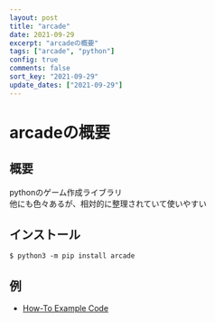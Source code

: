 ```yaml
---
layout: post
title: "arcade"
date: 2021-09-29
excerpt: "arcadeの概要"
tags: ["arcade", "python"]
config: true
comments: false
sort_key: "2021-09-29"
update_dates: ["2021-09-29"]
---
```


# arcadeの概要

## 概要
pythonのゲーム作成ライブラリ  
他にも色々あるが、相対的に整理されていて使いやすい  

## インストール

```console
$ python3 -m pip install arcade
```

## 例
 - [How-To Example Code](https://api.arcade.academy/en/latest/examples/)
